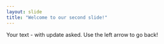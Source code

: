 ```yaml
---
layout: slide
title: "Welcome to our second slide!"
---
```

Your text - with update asked.
Use the left arrow to go back!